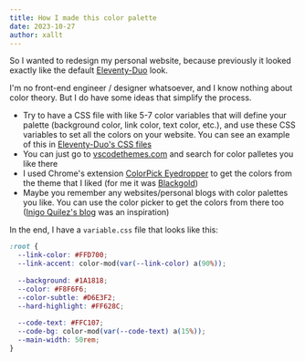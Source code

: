 ```yaml
---
title: How I made this color palette
date: 2023-10-27
author: xallt
---
```


So I wanted to redesign my personal website, because previously it looked exactly like the default [Eleventy-Duo](https://github.com/yinkakun/eleventy-duo) look.

I'm no front-end engineer / designer whatsoever, and I know nothing about color theory. But I do have some ideas that simplify the process.

- Try to have a CSS file with like 5-7 color variables that will define your palette (background color, link color, text color, etc.), and use these CSS variables to set all the colors on your website. You can see an example of this in [Eleventy-Duo's CSS files](https://github.com/yinkakun/eleventy-duo/blob/master/src/css/variable.css)
- You can just go to [vscodethemes.com](https://vscodethemes.com/) and search for color palletes you like there
- I used Chrome's extension [ColorPick Eyedropper](https://chrome.google.com/webstore/detail/colorpick-eyedropper/ohcpnigalekghcmgcdcenkpelffpdolg/related) to get the colors from the theme that I liked (for me it was [Blackgold](https://vscodethemes.com/e/saigowthamr.black-gold/blackgold))
- Maybe you remember any websites/personal blogs with color palettes you like. You can use the color picker to get the colors from there too ([Inigo Quilez's blog](https://iquilezles.org/) was an inspiration)

In the end, I have a `variable.css` file that looks like this:

```css
:root {
  --link-color: #FFD700;
  --link-accent: color-mod(var(--link-color) a(90%));
  
  --background: #1A1818; 
  --color: #F8F6F6;       
  --color-subtle: #D6E3F2;
  --hard-highlight: #FF628C;
  
  --code-text: #FFC107;
  --code-bg: color-mod(var(--code-text) a(15%));
  --main-width: 50rem;
}

```